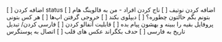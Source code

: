[ ] اضافه کردن status
[ ] اضافه کردن نوتیف
[ ] ناج کردن افراد - من به فالوینگ هام بتونم بگم حالتون چطوره؟
[ ] دیپلوی بکند
[ ] خروجی گرفتن اپ‌ها
[ ] هر کس بتونی پروفایل بقیه را ببینه و بهشون پیام بده
[ ] قابلیت آنفالو کردن
[ ] فارسی کردن/ تبدیل تاریخ به فارسی
[ ] حدف بکگراند عکس های قلب
[ ] اتصال به پوستگرس